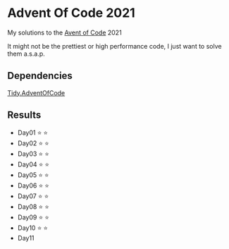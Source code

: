 # Advent Of Code 2021

My solutions to the [Avent of Code](https://adventofcode.com/) 2021  

It might not be the prettiest or high performance code, I just want to solve them a.s.a.p.  

## Dependencies
[Tidy.AdventOfCode](https://github.com/yugabe/Tidy.AdventOfCode)

## Results
- Day01 :star: :star:  
- Day02 :star: :star:  
- Day03 :star: :star:
- Day04 :star: :star:
- Day05 :star: :star:
- Day06 :star: :star:
- Day07 :star: :star:
- Day08 :star: :star:
- Day09 :star: :star:
- Day10 :star: :star:
- Day11